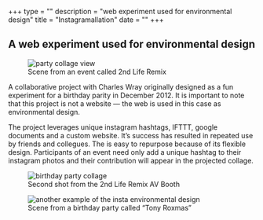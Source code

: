  +++
type = ""
description = "web experiment used for environmental design"
title = "Instagramallation"
date = "" 
+++

## A web experiment used for environmental design

<figure>
<img
  src="img/work/instagram_2lifeRemix.jpg"
  srcset="img/instagram_2lifeRemix.jpg 1280w,
          img/instagram_2lifeRemix.jpg 640w,
          img/instagram_2lifeRemix.jpg 320w"
     sizes="100%"  
     alt="party collage view">
<figcaption>Scene from an event called 2nd Life Remix</figcaption>  
</figure>

<p>
A collaborative project with Charles Wray originally designed as a fun experiment for a birthday parity in December 2012. It is important to note that this project is not a website &mdash; the web is used in this case as environmental design.     
</p>
<p>
The project leverages unique instagram hashtags, IFTTT, google documents and a custom website. It’s success has resulted in repeated use by friends and collegues. The  is easy to repurpose because of its flexible design. Participants of an event need only add a unique hashtag to their instagram photos and their contribution will appear in the projected collage.
</p>
<figure>
<img
  src="img/work/instagram_2-life-remix.gif" 
     alt="birthday party collage">
<figcaption>Second shot from the 2nd Life Remix AV Booth</figcaption>
</figure>
 
<figure> 
<img
 src="img/work/instagram_project_web.gif"
     alt="another example of the insta environmental design">
<figcaption>Scene from a birthday party called &ldquo;Tony Roxmas&rdquo;</figcaption>
</figure>